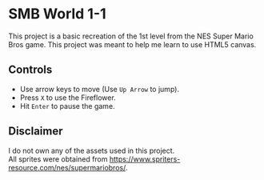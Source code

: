 # SMB World 1-1
This project is a basic recreation of the 1st level from the NES Super Mario Bros game. This project was meant to help me learn to use HTML5 canvas.

## Controls
* Use arrow keys to move (Use `Up Arrow` to jump).  
* Press `X` to use the Fireflower.  
* Hit `Enter` to pause the game.

## Disclaimer
I do not own any of the assets used in this project.  
All sprites were obtained from https://www.spriters-resource.com/nes/supermariobros/.

